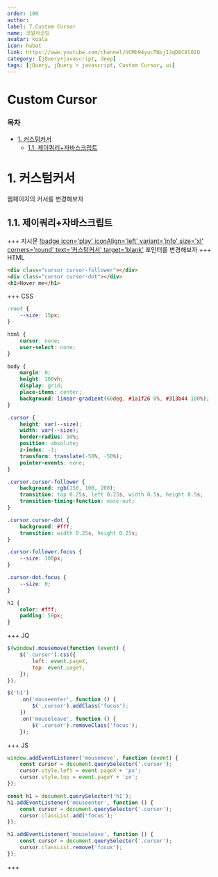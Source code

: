 ```yaml
---
order: 100
author:
label: 7.Custom Cursor
name: 코알라코딩
avatar: koala
icon: hubot
link: https://www.youtube.com/channel/UCMb94yucTNsjIJqD8C8lO2Q
category: [jQuery+javascript, deep]
tags: [jQuery, jQuery + javascript, Custom Cursor, ui]
---
```


# Custom Cursor <!-- omit in toc -->

### 목차 <!-- omit in toc -->

- [1. 커스텀커서](#1-커스텀커서)
	- [1.1. 제이쿼리+자바스크립트](#11-제이쿼리자바스크립트)

# 1. 커스텀커서

웹페이지의 커서를 변경해보자

## 1.1. 제이쿼리+자바스크립트

+++ 지시문
[!badge icon='play' iconAlign='left' variant='info' size='xl' corners='round' text='커스텀커서' target='blank'](./files/cursors.html)
포인터를 변경해보자
+++ HTML

```html #
<div class="cursor cursor-follower"></div>
<div class="cursor cursor-dot"></div>
<h1>Hover me</h1>
```

+++ CSS

```css #
:root {
	--size: 15px;
}

html {
	cursor: none;
	user-select: none;
}

body {
	margin: 0;
	height: 100vh;
	display: grid;
	place-items: center;
	background: linear-gradient(60deg, #1a1f26 0%, #313b44 100%);
}

.cursor {
	height: var(--size);
	width: var(--size);
	border-radius: 50%;
	position: absolute;
	z-index: -1;
	transform: translate(-50%, -50%);
	pointer-events: none;
}

.cursor.cursor-follower {
	background: rgb(150, 100, 200);
	transition: top 0.25s, left 0.25s, width 0.5s, height 0.5s;
	transition-timing-function: ease-out;
}

.cursor.cursor-dot {
	background: #fff;
	transition: width 0.25s, height 0.25s;
}

.cursor-follower.focus {
	--size: 100px;
}

.cursor-dot.focus {
	--size: 0;
}

h1 {
	color: #fff;
	padding: 50px;
}
```

+++ JQ

```js
$(window).mousemove(function (event) {
	$('.cursor').css({
		left: event.pageX,
		top: event.pageY,
	});
});

$('h1')
	.on('mouseenter', function () {
		$('.cursor').addClass('focus');
	})
	.on('mouseleave', function () {
		$('.cursor').removeClass('focus');
	});
```

+++ JS

```js
window.addEventListener('mousemove', function (event) {
	const cursor = document.querySelector('.cursor');
	cursor.style.left = event.pageX + 'px';
	cursor.style.top = event.pageY + 'px';
});

const h1 = document.querySelector('h1');
h1.addEventListener('mouseenter', function () {
	const cursor = document.querySelector('.cursor');
	cursor.classList.add('focus');
});

h1.addEventListener('mouseleave', function () {
	const cursor = document.querySelector('.cursor');
	cursor.classList.remove('focus');
});
```

+++
